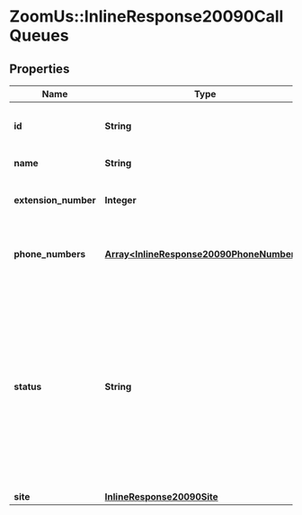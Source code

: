 # ZoomUs::InlineResponse20090CallQueues

## Properties
Name | Type | Description | Notes
------------ | ------------- | ------------- | -------------
**id** | **String** | Unique Identifier of the Call Queue. | [optional] 
**name** | **String** | Name of the Call Queue. | [optional] 
**extension_number** | **Integer** | Extension number assigned to the queue. | [optional] 
**phone_numbers** | [**Array&lt;InlineResponse20090PhoneNumbers&gt;**](InlineResponse20090PhoneNumbers.md) | Phone number(s) assigned to the call queue. | [optional] 
**status** | **String** | Status of the Call Queue.&lt;br&gt;&#x60;active&#x60;: Call queue is enabled and active.&lt;br&gt;&#x60;inactive&#x60;: Call queue is inactive. Inactive call queues cannot be called but will retain its settings and appear in the [Call Queues](https://zoom.us/pbx/page/telephone/groups#/groups) page. | [optional] 
**site** | [**InlineResponse20090Site**](InlineResponse20090Site.md) |  | [optional] 


